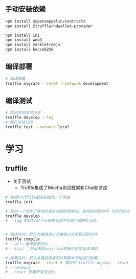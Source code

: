 ## 手动安装依赖
```bash
npm install @openzeppelin/contracts
npm install @truffle/hdwallet-provider

npm install ini
npm install web3
npm install merkletreejs
npm install keccak256
```

## 编译部署
```bash
# 编译部署
truffle migrate --reset --network development
```

## 编译测试
```bash
# 启动本地测试环境
truffle develop --log
# 执行测试代码
truffle test --network local
```

# 学习
## truffile
- 关于测试
    - Truffle集成了Mocha测试框架和Chai断言库
```bash
# 使用truffile框架初始化一个项目
truffle init 

# 启动一个包含了本地开发区块链的控制台，支持在控制台中 与合约交互
truffle develop
# --log 启动truffle开发会话并记录全部RPC活动。


# 编译合约，默认为编译自上次编译之后更新过的合约
truffle compile
# --all：编译全部合约
# --list ：列出来自solc-bin的最近稳定版本清单

# 部署合约，默认从最后完成的迁移脚本开始运行部署。
truffle migrate --reset # 等同于 truffle deploy --reset
# --network
# --reset 部署所有的合约


```